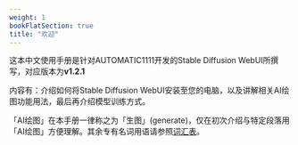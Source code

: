 ```yaml
---
weight: 1
bookFlatSection: true
title: "欢迎"
---
```


这本中文使用手册是针对AUTOMATIC1111开发的Stable Diffusion WebUI所撰写，对应版本为**v1.2.1**

内容有：介绍如何将Stable Diffusion WebUI安装至您的电脑，以及讲解相关AI绘图功能用法，最后再介绍模型训练方式。

「AI绘图」在本手册一律称之为「生图」(generate)，仅在初次介绍与特定段落用「AI绘图」方便理解。其余专有名词用语请参照[词汇表](../references/glossary)。
